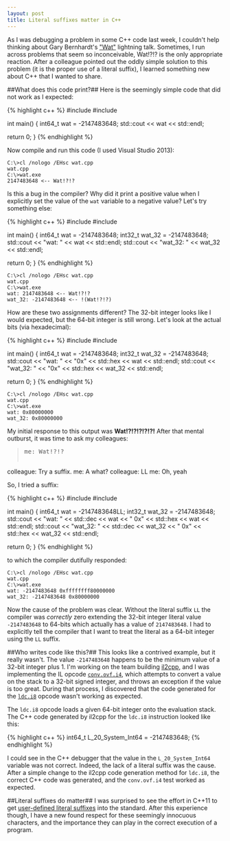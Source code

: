 ```yaml
---
layout: post
title: Literal suffixes matter in C++
---
```

As I was debugging a problem in some C++ code last week, I couldn't help thinking about Gary Bernhardt's ["Wat"](https://www.destroyallsoftware.com/talks/wat) lightning talk. Sometimes, I run across problems that seem so inconceivable, Wat!?!? is the only appropriate reaction. After a colleague pointed out the oddly simple solution to this problem (it is the proper use of a literal suffix), I learned something new about C++ that I wanted to share.

##What does this code print?##
Here is the seemingly simple code that did not work as I expected:

{% highlight c++ %}
#include <iostream>
#include <cstdint>

int main() {
  int64_t wat = -2147483648;
  std::cout << wat << std::endl;

  return 0;
}
{% endhighlight %}

Now compile and run this code (I used Visual Studio 2013):

    C:\>cl /nologo /EHsc wat.cpp
    wat.cpp
    C:\>wat.exe
    2147483648 <-- Wat!?!?

Is this a bug in the compiler? Why did it print a positive value when I explicitly set the value of the `wat` variable to a negative value? Let's try something else:

{% highlight c++ %}
#include <iostream>
#include <cstdint>

int main() {
  int64_t wat = -2147483648;
  int32_t wat_32 = -2147483648;
  std::cout << "wat: " << wat << std::endl;
  std::cout << "wat_32: " << wat_32 << std::endl;

  return 0;
}
{% endhighlight %}

    C:\>cl /nologo /EHsc wat.cpp
    wat.cpp
    C:\>wat.exe
    wat: 2147483648 <-- Wat!?!?
    wat_32: -2147483648 <-- !(Wat!?!?)

How are these two assignments different? The 32-bit integer looks like I would expected, but the 64-bit integer is still wrong. Let's look at the actual bits (via hexadecimal):

{% highlight c++ %}
#include <iostream>
#include <cstdint>

int main() {
  int64_t wat = -2147483648;
  int32_t wat_32 = -2147483648;
  std::cout << "wat: " << "0x" << std::hex << wat << std::endl;
  std::cout << "wat_32: " << "0x" << std::hex << wat_32 << std::endl;

  return 0;
}
{% endhighlight %}

    C:\>cl /nologo /EHsc wat.cpp
    wat.cpp
    C:\>wat.exe
    wat: 0x80000000
    wat_32: 0x80000000

My initial response to this output was **Wat!?!?!?!?!?!** After that mental outburst, it was time to ask my colleagues:

> <pre>me: Wat!?!?
colleague: Try a suffix.
me: A what?
colleague: LL
me: Oh, yeah</pre>

So, I tried a suffix:

{% highlight c++ %}
#include <iostream>
#include <cstdint>

int main() {
  int64_t wat = -2147483648LL;
  int32_t wat_32 = -2147483648;
  std::cout << "wat: " << std::dec << wat << " 0x" << std::hex << wat << std::endl;
  std::cout << "wat_32: " << std::dec << wat_32 << " 0x" << std::hex << wat_32 << std::endl;

  return 0;
}
{% endhighlight %}

to which the compiler dutifully responded:

    C:\>cl /nologo /EHsc wat.cpp
    wat.cpp
    C:\>wat.exe
    wat: -2147483648 0xffffffff80000000
    wat_32: -2147483648 0x80000000

Now the cause of the problem was clear. Without the literal suffix `LL` the compiler was *correctly* zero extending the 32-bit integer literal value `-2147483648` to 64-bits which actually has a value of `2147483648`. I had to explicitly tell the compiler that I want to treat the literal as a 64-bit integer using the `LL` suffix.

##Who writes code like this?##
This looks like a contrived example, but it really wasn't. The value `-2147483648` happens to be the minimum value of a 32-bit integer plus 1. I'm working on the team building [il2cpp](http://blogs.unity3d.com/2014/05/20/the-future-of-scripting-in-unity/), and I was implementing the IL opcode [`conv.ovf.i4`](http://msdn.microsoft.com/en-us/library/system.reflection.emit.opcodes.conv_ovf_i4.aspx), which attempts to convert a value on the stack to a 32-bit signed integer, and throws an exception if the value is too great. During that process, I discovered that the code generated for the [`ldc.i8`](http://msdn.microsoft.com/en-us/library/system.reflection.emit.opcodes.ldc_i8.aspx) opcode wasn't working as expected.

The `ldc.i8` opcode loads a given 64-bit integer onto the evaluation stack. The C++ code generated by il2cpp for the `ldc.i8` instruction looked like this:

{% highlight c++ %}
int64_t L_20_System_Int64 = -2147483648;
{% endhighlight %}

I could see in the C++ debugger that the value in the `L_20_System_Int64` variable was not correct. Indeed, the lack of a literal suffix was the cause. After a simple change to the il2cpp code generation method for `ldc.i8`, the correct C++ code was generated, and the `conv.ovf.i4` test worked as expected.

##Literal suffixes do matter##
I was surprised to see the effort in C++11 to get [user-defined literal suffixes](http://en.cppreference.com/w/cpp/language/user_literal) into the standard. After this experience though, I have a new found respect for these seemingly innocuous characters, and the importance they can play in the correct execution of a program.
